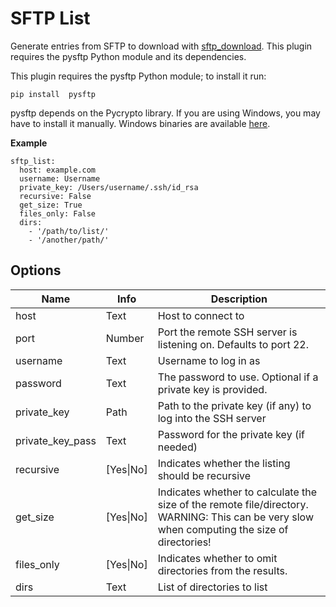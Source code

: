# SFTP List
Generate entries from SFTP to download with [sftp_download](sftp_download). This plugin requires the pysftp Python module and its dependencies.

This plugin requires the pysftp Python module; to install it run:

```
pip install  pysftp
```

pysftp depends on the Pycrypto library. If you are using Windows, you may have to install it manually. Windows binaries are available [here](http://www.voidspace.org.uk/python/modules.shtml#pycrypto).

**Example**

```
sftp_list:
  host: example.com
  username: Username
  private_key: /Users/username/.ssh/id_rsa
  recursive: False
  get_size: True
  files_only: False
  dirs: 
    - '/path/to/list/'
    - '/another/path/'
```

## Options

| **Name** | **Info** | **Description** |
| --- | --- | --- |
|  host  |  Text  |  Host to connect to  |
|  port  |  Number |  Port the remote SSH server is listening on. Defaults to port 22.  |
|  username  |  Text  |  Username to log in as  |
|  password  |  Text  |  The password to use. Optional if a private key is provided.  |
|  private_key  |  Path  |  Path to the private key (if any) to log into the SSH server  |
|  private_key_pass  |  Text  |  Password for the private key (if needed)  |
|  recursive  |  [Yes\|No]  |  Indicates whether the listing should be recursive  |
|  get_size  |  [Yes\|No]  |  Indicates whether to calculate the size of the remote file/directory. WARNING: This can be very slow when computing the size of directories!  |
|  files_only  |  [Yes\|No]  |  Indicates whether to omit directories from the results.  |
| dirs | Text | List of directories to list |